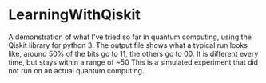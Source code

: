 # LearningWithQiskit
A demonstration of what I've tried so far in quantum computing, using the Qiskit library for python 3.
The output file shows what a typical run looks like, around 50% of the bits go to 11, the others go to 00. It is different every time, but stays within a range of ~50
This is a simulated experiment that did not run on an actual quantum computing.
